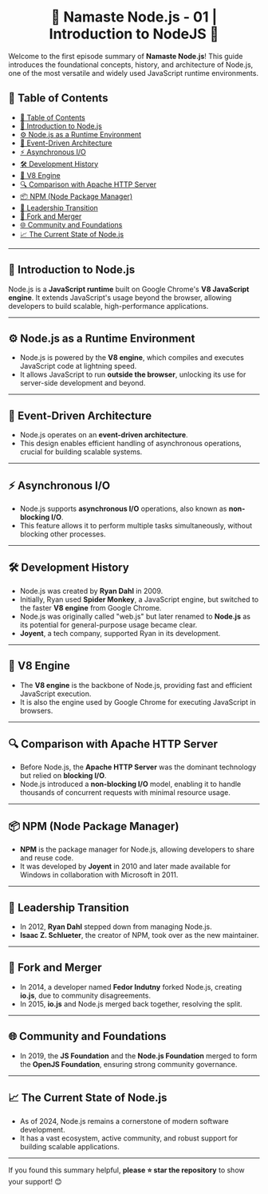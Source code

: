 <h1 style="text-align: center;">🚀 Namaste Node.js - 01 | Introduction to NodeJS 🚀</h1>

Welcome to the first episode summary of **Namaste Node.js**! This guide introduces the foundational concepts, history, and architecture of Node.js, one of the most versatile and widely used JavaScript runtime environments.


## 📖 Table of Contents
- [📖 Table of Contents](#-table-of-contents)
- [🌟 Introduction to Node.js](#-introduction-to-nodejs)
- [⚙️ Node.js as a Runtime Environment](#️-nodejs-as-a-runtime-environment)
- [🔄 Event-Driven Architecture](#-event-driven-architecture)
- [⚡ Asynchronous I/O](#-asynchronous-io)
- [🛠️ Development History](#️-development-history)
- [🧠 V8 Engine](#-v8-engine)
- [🔍 Comparison with Apache HTTP Server](#-comparison-with-apache-http-server)
- [📦 NPM (Node Package Manager)](#-npm-node-package-manager)
- [🔄 Leadership Transition](#-leadership-transition)
- [🔧 Fork and Merger](#-fork-and-merger)
- [🌐 Community and Foundations](#-community-and-foundations)
- [📈 The Current State of Node.js](#-the-current-state-of-nodejs)

---

## 🌟 Introduction to Node.js
Node.js is a **JavaScript runtime** built on Google Chrome's **V8 JavaScript engine**. It extends JavaScript's usage beyond the browser, allowing developers to build scalable, high-performance applications.

---

## ⚙️ Node.js as a Runtime Environment
- Node.js is powered by the **V8 engine**, which compiles and executes JavaScript code at lightning speed.
- It allows JavaScript to run **outside the browser**, unlocking its use for server-side development and beyond.

---

## 🔄 Event-Driven Architecture
- Node.js operates on an **event-driven architecture**.
- This design enables efficient handling of asynchronous operations, crucial for building scalable systems.

---

## ⚡ Asynchronous I/O
- Node.js supports **asynchronous I/O** operations, also known as **non-blocking I/O**.
- This feature allows it to perform multiple tasks simultaneously, without blocking other processes.

---

## 🛠️ Development History
- Node.js was created by **Ryan Dahl** in 2009.
- Initially, Ryan used **Spider Monkey**, a JavaScript engine, but switched to the faster **V8 engine** from Google Chrome.
- Node.js was originally called "web.js" but later renamed to **Node.js** as its potential for general-purpose usage became clear.
- **Joyent**, a tech company, supported Ryan in its development.

---

## 🧠 V8 Engine
- The **V8 engine** is the backbone of Node.js, providing fast and efficient JavaScript execution.
- It is also the engine used by Google Chrome for executing JavaScript in browsers.

---

## 🔍 Comparison with Apache HTTP Server
- Before Node.js, the **Apache HTTP Server** was the dominant technology but relied on **blocking I/O**.
- Node.js introduced a **non-blocking I/O** model, enabling it to handle thousands of concurrent requests with minimal resource usage.

---

## 📦 NPM (Node Package Manager)
- **NPM** is the package manager for Node.js, allowing developers to share and reuse code.
- It was developed by **Joyent** in 2010 and later made available for Windows in collaboration with Microsoft in 2011.

---

## 🔄 Leadership Transition
- In 2012, **Ryan Dahl** stepped down from managing Node.js.
- **Isaac Z. Schlueter**, the creator of NPM, took over as the new maintainer.

---

## 🔧 Fork and Merger
- In 2014, a developer named **Fedor Indutny** forked Node.js, creating **io.js**, due to community disagreements.
- In 2015, **io.js** and Node.js merged back together, resolving the split.

---

## 🌐 Community and Foundations
- In 2019, the **JS Foundation** and the **Node.js Foundation** merged to form the **OpenJS Foundation**, ensuring strong community governance.

---

## 📈 The Current State of Node.js
- As of 2024, Node.js remains a cornerstone of modern software development.
- It has a vast ecosystem, active community, and robust support for building scalable applications.

---

If you found this summary helpful, **please ⭐ star the repository** to show your support! 😊
